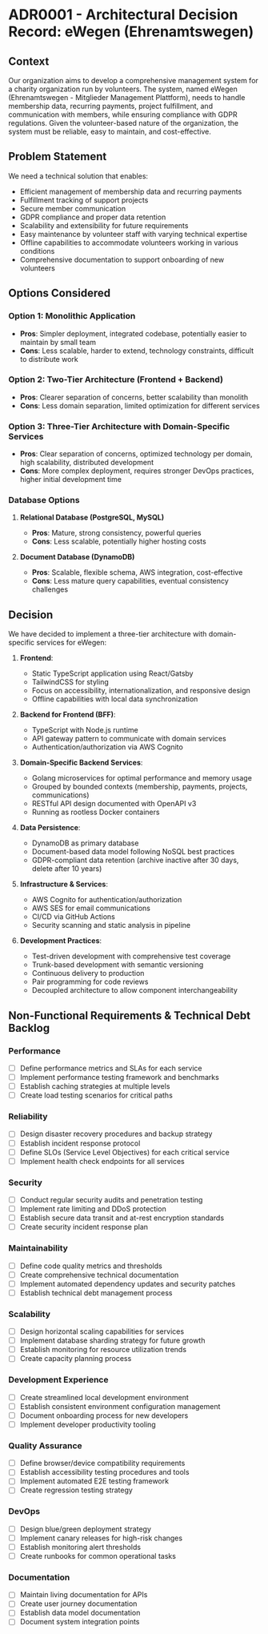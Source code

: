 # ADR0001 - Architectural Decision Record: eWegen (Ehrenamtswegen)

## Context

Our organization aims to develop a comprehensive management system for a charity organization run by volunteers. The system, named eWegen (Ehrenamtswegen - Mitglieder Management Plattform), needs to handle membership data, recurring payments, project fulfillment, and communication with members, while ensuring compliance with GDPR regulations. Given the volunteer-based nature of the organization, the system must be reliable, easy to maintain, and cost-effective.

## Problem Statement

We need a technical solution that enables:

- Efficient management of membership data and recurring payments
- Fulfillment tracking of support projects
- Secure member communication
- GDPR compliance and proper data retention
- Scalability and extensibility for future requirements
- Easy maintenance by volunteer staff with varying technical expertise
- Offline capabilities to accommodate volunteers working in various conditions
- Comprehensive documentation to support onboarding of new volunteers

## Options Considered

### Option 1: Monolithic Application

- **Pros**: Simpler deployment, integrated codebase, potentially easier to maintain by small team
- **Cons**: Less scalable, harder to extend, technology constraints, difficult to distribute work

### Option 2: Two-Tier Architecture (Frontend + Backend)

- **Pros**: Clearer separation of concerns, better scalability than monolith
- **Cons**: Less domain separation, limited optimization for different services

### Option 3: Three-Tier Architecture with Domain-Specific Services

- **Pros**: Clear separation of concerns, optimized technology per domain, high scalability, distributed development
- **Cons**: More complex deployment, requires stronger DevOps practices, higher initial development time

### Database Options

1. **Relational Database (PostgreSQL, MySQL)**
   - **Pros**: Mature, strong consistency, powerful queries
   - **Cons**: Less scalable, potentially higher hosting costs

2. **Document Database (DynamoDB)**
   - **Pros**: Scalable, flexible schema, AWS integration, cost-effective
   - **Cons**: Less mature query capabilities, eventual consistency challenges

## Decision

We have decided to implement a three-tier architecture with domain-specific services for eWegen:

1. **Frontend**:
   - Static TypeScript application using React/Gatsby
   - TailwindCSS for styling
   - Focus on accessibility, internationalization, and responsive design
   - Offline capabilities with local data synchronization

2. **Backend for Frontend (BFF)**:
   - TypeScript with Node.js runtime
   - API gateway pattern to communicate with domain services
   - Authentication/authorization via AWS Cognito

3. **Domain-Specific Backend Services**:
   - Golang microservices for optimal performance and memory usage
   - Grouped by bounded contexts (membership, payments, projects, communications)
   - RESTful API design documented with OpenAPI v3
   - Running as rootless Docker containers

4. **Data Persistence**:
   - DynamoDB as primary database
   - Document-based data model following NoSQL best practices
   - GDPR-compliant data retention (archive inactive after 30 days, delete after 10 years)

5. **Infrastructure & Services**:
   - AWS Cognito for authentication/authorization
   - AWS SES for email communications
   - CI/CD via GitHub Actions
   - Security scanning and static analysis in pipeline

6. **Development Practices**:
   - Test-driven development with comprehensive test coverage
   - Trunk-based development with semantic versioning
   - Continuous delivery to production
   - Pair programming for code reviews
   - Decoupled architecture to allow component interchangeability

## Non-Functional Requirements & Technical Debt Backlog

### Performance

- [ ] Define performance metrics and SLAs for each service
- [ ] Implement performance testing framework and benchmarks
- [ ] Establish caching strategies at multiple levels
- [ ] Create load testing scenarios for critical paths

### Reliability

- [ ] Design disaster recovery procedures and backup strategy
- [ ] Establish incident response protocol
- [ ] Define SLOs (Service Level Objectives) for each critical service
- [ ] Implement health check endpoints for all services

### Security

- [ ] Conduct regular security audits and penetration testing
- [ ] Implement rate limiting and DDoS protection
- [ ] Establish secure data transit and at-rest encryption standards
- [ ] Create security incident response plan

### Maintainability

- [ ] Define code quality metrics and thresholds
- [ ] Create comprehensive technical documentation
- [ ] Implement automated dependency updates and security patches
- [ ] Establish technical debt management process

### Scalability

- [ ] Design horizontal scaling capabilities for services
- [ ] Implement database sharding strategy for future growth
- [ ] Establish monitoring for resource utilization trends
- [ ] Create capacity planning process

### Development Experience

- [ ] Create streamlined local development environment
- [ ] Establish consistent environment configuration management
- [ ] Document onboarding process for new developers
- [ ] Implement developer productivity tooling

### Quality Assurance

- [ ] Define browser/device compatibility requirements
- [ ] Establish accessibility testing procedures and tools
- [ ] Implement automated E2E testing framework
- [ ] Create regression testing strategy

### DevOps

- [ ] Design blue/green deployment strategy
- [ ] Implement canary releases for high-risk changes
- [ ] Establish monitoring alert thresholds
- [ ] Create runbooks for common operational tasks

### Documentation

- [ ] Maintain living documentation for APIs
- [ ] Create user journey documentation
- [ ] Establish data model documentation
- [ ] Document system integration points
